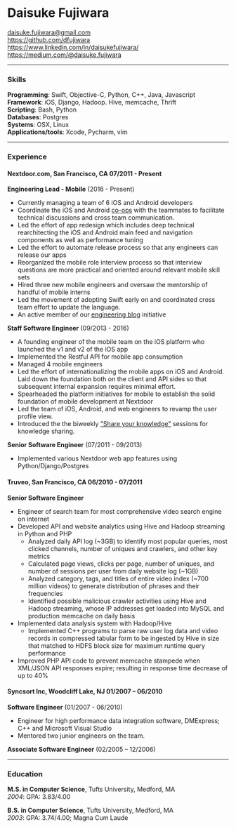 # Daisuke Fujiwara  
daisuke.fujiwara@gmail.com  
https://github.com/dfujiwara  
https://www.linkedin.com/in/daisukefujiwara/  
https://medium.com/@daisuke.fujiwara

---

### Skills
__Programming__: Swift, Objective-C, Python, C++, Java, Javascript  
__Framework__: iOS, Django, Hadoop. Hive, memcache, Thrift  
__Scripting__: Bash, Python  
__Databases__: Postgres  
__Systems__: OSX, Linux  
__Applications/tools__: Xcode, Pycharm, vim

---
### Experience

####  Nextdoor.com, San Francisco, CA 07/2011 - Present
__Engineering Lead - Mobile__ (2016 - Present)
  - Currently managing a team of 6 iOS and Android developers
  - Coordinate the iOS and Android [co-ops](https://engblog.nextdoor.com/co-ops-at-nextdoor-e0d64c2830b2) with the teammates to facilitate technical discussions and cross team communication.
  - Led the effort of app redesign which includes deep technical rearchitecting the iOS and Android main feed and navigation components as well as performance tuning
  - Led the effort to automate release process so that any engineers can release our apps
  - Reorganized the mobile role interview process so that interview questions are more practical and oriented around relevant mobile skill sets
  - Hired three new mobile engineers and oversaw the mentorship of handful of mobile interns
  - Led the movement of adopting Swift early on and coordinated cross team effort to update the language.
  - An active member of our [engineering blog](https://engblog.nextdoor.com) initiative

__Staff Software Engineer__ (09/2013 - 2016)
  - A founding engineer of the mobile team on the iOS platform who launched the v1 and v2 of the iOS app
  - Implemented the Restful API for mobile app consumption
  - Managed 4 mobile engineers
  - Led the effort of internationalizing the mobile apps on iOS and Android. Laid down the foundation both on the client and API sides so that subsequent internal expansion requires minimal effort.
  - Spearheaded the platform initiatives for mobile to establish the solid foundation of mobile development at Nextdoor
  - Led the team of iOS, Android, and web engineers to revamp the user profile view.
  - Introduced the the biweekly ["Share your knowledge"](https://engblog.nextdoor.com/share-your-knowledge-98119b4f7c4b) sessions for knowledge sharing.

__Senior Software Engineer__ (07/2011 - 09/2013)
  - Implemented various Nextdoor web app features using Python/Django/Postgres

#### Truveo, San Francisco, CA 06/2010 - 07/2011   
__Senior Software Engineer__
  - Engineer of search team for most comprehensive video search engine on internet
  - Developed API and website analytics using Hive and Hadoop streaming in Python and PHP
    - Analyzed daily API log (~3GB) to identify most popular queries, most clicked channels, number of uniques and crawlers, and other key metrics
    - Calculated page views, clicks per page, number of uniques, and number of sessions per user from daily website log (~1GB)
    - Analyzed category, tags, and titles of entire video index (~700 million videos) to generate distribution of phrases and their frequencies
    - Identified possible malicious crawler activities using Hive and Hadoop streaming, whose IP addresses get loaded into MySQL and production memcache on daily basis
  - Implemented data analysis system with Hadoop/Hive
    - Implemented C++ programs to parse raw user log data and video records in compressed tabular form to be ingested by Hive in size that matched to HDFS block size for maximum runtime query performance
  - Improved PHP API code to prevent memcache stampede when XML/JSON API responses expire; resulting in response time decrease of up to 40%

#### Syncsort Inc, Woodcliff Lake, NJ 01/2007 – 06/2010
__Software Engineer__ (01/2007 - 06/2010)
  - Engineer for high performance data integration software, DMExpress; C++ and Microsoft Visual Studio
  - Mentored two junior engineers on the team.

__Associate Software Engineer__ (02/2005 – 12/2006)

---
### Education
__M.S. in Computer Science__, Tufts University, Medford, MA  
_2004_: GPA: 3.83/4.00

__B.S. in Computer Science__, Tufts University, Medford, MA  
_2003_: GPA: 3.74/4.00; Magna Cum Laude
